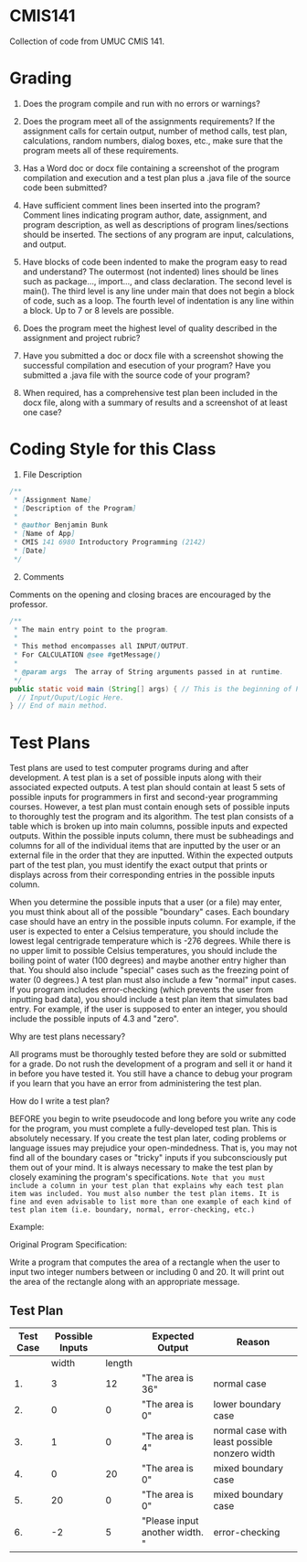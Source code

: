 CMIS141
=======

Collection of code from UMUC CMIS 141.

Grading
=======

1. Does the program compile and run with no errors or warnings?

2. Does the program meet all of the assignments requirements? If the assignment calls for certain output, number of method calls, test plan, calculations, random numbers, dialog boxes, etc., make sure that the program meets all of these requirements.

3. Has a Word doc or docx file containing a screenshot of the program compilation and execution and a test plan plus a .java file of the source code been submitted? 

4. Have sufficient comment lines been inserted into the program? Comment lines indicating program author, date, assignment, and program description, as well as descriptions of program lines/sections should be inserted. The sections of any program are input, calculations, and output.

5. Have blocks of code been indented to make the program easy to read and understand? The outermost (not indented) lines should be lines such as package..., import..., and class declaration. The second level is main(). The third level is any line under main that does not begin a block of code, such as a loop. The fourth level of indentation is any line within a block. Up to 7 or 8 levels are possible.

6. Does the program meet the highest level of quality described in the assignment and project rubric?

7. Have you submitted a doc or docx file with a screenshot showing the successful compilation and esecution of your program? Have you submitted a .java file with the source code of your program?

8. When required, has a comprehensive test plan been included in the docx file, along with a summary of results and a screenshot of at least one case?

Coding Style for this Class
===========================

1. File Description

```java
/**
 * [Assignment Name]
 * [Description of the Program]
 *
 * @author Benjamin Bunk
 * [Name of App]
 * CMIS 141 6980 Introductory Programming (2142)
 * [Date]
 */
```

2. Comments

Comments on the opening and closing braces are encouraged by the professor.

```java
/**
 * The main entry point to the program.
 *
 * This method encompasses all INPUT/OUTPUT.
 * For CALCULATION @see #getMessage()
 *
 * @param args  The array of String arguments passed in at runtime.
 */
public static void main (String[] args) { // This is the beginning of Package.main method.
  // Input/Ouput/Logic Here.
} // End of main method.
```

Test Plans
===

Test plans are used to test computer programs during and after development. A test plan is a set of possible inputs along with their associated expected outputs. A test plan should contain at least 5 sets of possible inputs for programmers in first and second-year programming courses. However, a test plan must contain enough sets of possible inputs to thoroughly test the program and its algorithm. The test plan consists of a table which is broken up into main columns, possible inputs and expected outputs. Within the possible inputs column, there must be subheadings and columns for all of the individual items that are inputted by the user or an external file in the order that they are inputted. Within the expected outputs part of the test plan, you must identify the exact output that prints or displays across from their corresponding entries in the possible inputs column.

When you determine the possible inputs that a user (or a file) may enter, you must think about all of the possible "boundary" cases. Each boundary case should have an entry in the possible inputs column. For example, if the user is expected to enter a Celsius temperature, you should include the lowest legal centrigrade temperature which is -276 degrees. While there is no upper limit to possible Celsius temperatures, you should include the boiling point of water (100 degrees) and maybe another entry higher than that. You should also include "special" cases such as the freezing point of water (0 degrees.) A test plan must also include a few "normal" input cases. If you program includes error-checking (which prevents the user from inputting bad data), you should include a test plan item that simulates bad entry. For example, if the user is supposed to enter an integer, you should include the possible inputs of 4.3 and "zero".

Why are test plans necessary?

All programs must be thoroughly tested before they are sold or submitted for a grade. Do not rush the development of a program and sell it or hand it in before you have tested it. You still have a chance to debug your program if you learn that you have an error from administering the test plan.

How do I write a test plan?

BEFORE you begin to write pseudocode and long before you write any code for the program, you must complete a fully-developed test plan. This is absolutely necessary. If you create the test plan later, coding problems or language issues may prejudice your open-mindedness. That is, you may not find all of the boundary cases or "tricky" inputs if you subconsciously put them out of your mind. It is always necessary to make the test plan by closely examining the program's specifications. 
   `
   Note that you must include a column in your test plan that explains why each test plan item was included. You must also number the test plan items. It is fine and even advisable to list more than one example of each kind of test plan item (i.e. boundary, normal, error-checking, etc.)
   `

Example:

Original Program Specification:   

Write a program that computes the area of a rectangle when the user to input two integer numbers between or including 0 and 20. It will print out the area of the rectangle along with an appropriate message.

Test Plan
---
Test Case | Possible Inputs | | Expected Output | Reason
| --- | --- | --- | --- | --- |
| | width | length | | |
1. | 3 | 12 | "The area is 36" | normal case
2. | 0 | 0 | "The area is 0" | lower boundary case
3. | 1 | 0 | "The area is 4" | normal case with least possible nonzero width
4. | 0 | 20 | "The area is 0" | mixed boundary case
5. | 20 | 0 | "The area is 0" | mixed boundary case
6. | -2 | 5 | "Please input another width. " | error-checking
